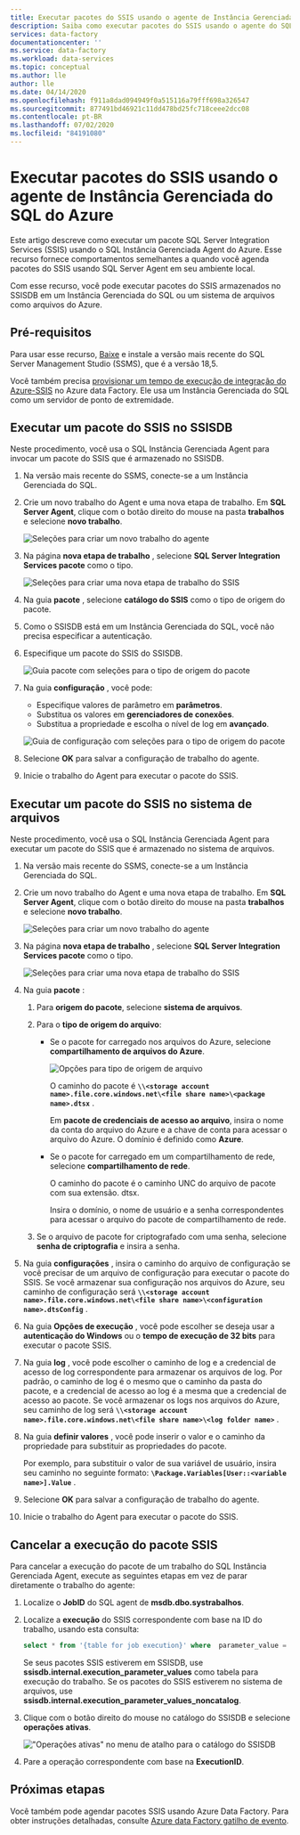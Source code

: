 ```yaml
---
title: Executar pacotes do SSIS usando o agente de Instância Gerenciada do SQL do Azure
description: Saiba como executar pacotes do SSIS usando o agente do SQL Instância Gerenciada do Azure.
services: data-factory
documentationcenter: ''
ms.service: data-factory
ms.workload: data-services
ms.topic: conceptual
ms.author: lle
author: lle
ms.date: 04/14/2020
ms.openlocfilehash: f911a8dad094949f0a515116a79fff698a326547
ms.sourcegitcommit: 877491bd46921c11dd478bd25fc718ceee2dcc08
ms.contentlocale: pt-BR
ms.lasthandoff: 07/02/2020
ms.locfileid: "84191080"
---
```

# <a name="run-ssis-packages-by-using-azure-sql-managed-instance-agent"></a>Executar pacotes do SSIS usando o agente de Instância Gerenciada do SQL do Azure

Este artigo descreve como executar um pacote SQL Server Integration Services (SSIS) usando o SQL Instância Gerenciada Agent do Azure. Esse recurso fornece comportamentos semelhantes a quando você agenda pacotes do SSIS usando SQL Server Agent em seu ambiente local.

Com esse recurso, você pode executar pacotes do SSIS armazenados no SSISDB em um Instância Gerenciada do SQL ou um sistema de arquivos como arquivos do Azure.

## <a name="prerequisites"></a>Pré-requisitos
Para usar esse recurso, [Baixe](https://docs.microsoft.com/sql/ssms/download-sql-server-management-studio-ssms?view=sql-server-2017) e instale a versão mais recente do SQL Server Management Studio (SSMS), que é a versão 18,5.

Você também precisa [provisionar um tempo de execução de integração do Azure-SSIS](tutorial-create-azure-ssis-runtime-portal.md) no Azure data Factory. Ele usa um Instância Gerenciada do SQL como um servidor de ponto de extremidade. 

## <a name="run-an-ssis-package-in-ssisdb"></a>Executar um pacote do SSIS no SSISDB
Neste procedimento, você usa o SQL Instância Gerenciada Agent para invocar um pacote do SSIS que é armazenado no SSISDB.

1. Na versão mais recente do SSMS, conecte-se a um Instância Gerenciada do SQL.
1. Crie um novo trabalho do Agent e uma nova etapa de trabalho. Em **SQL Server Agent**, clique com o botão direito do mouse na pasta **trabalhos** e selecione **novo trabalho**.

   ![Seleções para criar um novo trabalho do agente](./media/how-to-invoke-ssis-package-managed-instance-agent/new-agent-job.png)

1. Na página **nova etapa de trabalho** , selecione **SQL Server Integration Services pacote** como o tipo.

   ![Seleções para criar uma nova etapa de trabalho do SSIS](./media/how-to-invoke-ssis-package-managed-instance-agent/new-ssis-job-step.png)

1. Na guia **pacote** , selecione **catálogo do SSIS** como o tipo de origem do pacote.
1. Como o SSISDB está em um Instância Gerenciada do SQL, você não precisa especificar a autenticação.
1. Especifique um pacote do SSIS do SSISDB.

   ![Guia pacote com seleções para o tipo de origem do pacote](./media/how-to-invoke-ssis-package-managed-instance-agent/package-source-ssisdb.png)

1. Na guia **configuração** , você pode:
  
   - Especifique valores de parâmetro em **parâmetros**.
   - Substitua os valores em **gerenciadores de conexões**.
   - Substitua a propriedade e escolha o nível de log em **avançado**.

   ![Guia de configuração com seleções para o tipo de origem do pacote](./media/how-to-invoke-ssis-package-managed-instance-agent/package-source-ssisdb-configuration.png)

1. Selecione **OK** para salvar a configuração de trabalho do agente.
1. Inicie o trabalho do Agent para executar o pacote do SSIS.


## <a name="run-an-ssis-package-in-the-file-system"></a>Executar um pacote do SSIS no sistema de arquivos
Neste procedimento, você usa o SQL Instância Gerenciada Agent para executar um pacote do SSIS que é armazenado no sistema de arquivos.

1. Na versão mais recente do SSMS, conecte-se a um Instância Gerenciada do SQL.
1. Crie um novo trabalho do Agent e uma nova etapa de trabalho. Em **SQL Server Agent**, clique com o botão direito do mouse na pasta **trabalhos** e selecione **novo trabalho**.

   ![Seleções para criar um novo trabalho do agente](./media/how-to-invoke-ssis-package-managed-instance-agent/new-agent-job.png)

1. Na página **nova etapa de trabalho** , selecione **SQL Server Integration Services pacote** como o tipo.

   ![Seleções para criar uma nova etapa de trabalho do SSIS](./media/how-to-invoke-ssis-package-managed-instance-agent/new-ssis-job-step.png)

1. Na guia **pacote** :

   1. Para **origem do pacote**, selecione **sistema de arquivos**.
   
   1. Para o **tipo de origem do arquivo**:   

      - Se o pacote for carregado nos arquivos do Azure, selecione **compartilhamento de arquivos do Azure**.

        ![Opções para tipo de origem de arquivo](./media/how-to-invoke-ssis-package-managed-instance-agent/package-source-file-system.png)
      
        O caminho do pacote é **`\\<storage account name>.file.core.windows.net\<file share name>\<package name>.dtsx`** .
      
        Em **pacote de credenciais de acesso ao arquivo**, insira o nome da conta do arquivo do Azure e a chave de conta para acessar o arquivo do Azure. O domínio é definido como **Azure**.

      - Se o pacote for carregado em um compartilhamento de rede, selecione **compartilhamento de rede**.
      
        O caminho do pacote é o caminho UNC do arquivo de pacote com sua extensão. dtsx.
      
        Insira o domínio, o nome de usuário e a senha correspondentes para acessar o arquivo do pacote de compartilhamento de rede.
   1. Se o arquivo de pacote for criptografado com uma senha, selecione **senha de criptografia** e insira a senha.
1. Na guia **configurações** , insira o caminho do arquivo de configuração se você precisar de um arquivo de configuração para executar o pacote do SSIS.
   Se você armazenar sua configuração nos arquivos do Azure, seu caminho de configuração será **`\\<storage account name>.file.core.windows.net\<file share name>\<configuration name>.dtsConfig`** .
1. Na guia **Opções de execução** , você pode escolher se deseja usar a **autenticação do Windows** ou o **tempo de execução de 32 bits** para executar o pacote SSIS.
1. Na guia **log** , você pode escolher o caminho de log e a credencial de acesso de log correspondente para armazenar os arquivos de log. 
   Por padrão, o caminho de log é o mesmo que o caminho da pasta do pacote, e a credencial de acesso ao log é a mesma que a credencial de acesso ao pacote.
   Se você armazenar os logs nos arquivos do Azure, seu caminho de log será **`\\<storage account name>.file.core.windows.net\<file share name>\<log folder name>`** .
1. Na guia **definir valores** , você pode inserir o valor e o caminho da propriedade para substituir as propriedades do pacote.
 
   Por exemplo, para substituir o valor de sua variável de usuário, insira seu caminho no seguinte formato: **`\Package.Variables[User::<variable name>].Value`** .
1. Selecione **OK** para salvar a configuração de trabalho do agente.
1. Inicie o trabalho do Agent para executar o pacote do SSIS.


## <a name="cancel-ssis-package-execution"></a>Cancelar a execução do pacote SSIS
Para cancelar a execução do pacote de um trabalho do SQL Instância Gerenciada Agent, execute as seguintes etapas em vez de parar diretamente o trabalho do agente:

1. Localize o **JobID** do SQL agent de **msdb.dbo.systrabalhos**.
1. Localize a **execução** do SSIS correspondente com base na ID do trabalho, usando esta consulta:
   ```sql
   select * from '{table for job execution}' where  parameter_value = 'SQL_Agent_Job_{jobId}' order by execution_id desc
   ```
   Se seus pacotes SSIS estiverem em SSISDB, use **ssisdb.internal.execution_parameter_values** como tabela para execução do trabalho. Se os pacotes do SSIS estiverem no sistema de arquivos, use **ssisdb.internal.execution_parameter_values_noncatalog**.
1. Clique com o botão direito do mouse no catálogo do SSISDB e selecione **operações ativas**.

   !["Operações ativas" no menu de atalho para o catálogo do SSISDB](./media/how-to-invoke-ssis-package-managed-instance-agent/catalog-active-operations.png)

1. Pare a operação correspondente com base na **ExecutionID**.

## <a name="next-steps"></a>Próximas etapas
Você também pode agendar pacotes SSIS usando Azure Data Factory. Para obter instruções detalhadas, consulte [Azure data Factory gatilho de evento](how-to-create-event-trigger.md). 
